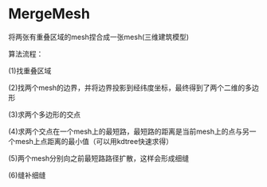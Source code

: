 # MergeMesh
将两张有重叠区域的mesh捏合成一张mesh(三维建筑模型)

算法流程：

(1)找重叠区域

(2)找两个mesh的边界，并将边界投影到经纬度坐标，最终得到了两个二维的多边形

(3)求两个多边形的交点

(4)求两个交点在一个mesh上的最短路，最短路的距离是当前mesh上的点与另一个mesh上点距离的最小值（可以用kdtree快速求得）

(5)两个mesh分别向之前最短路路径扩散，这样会形成细缝

(6)缝补细缝
